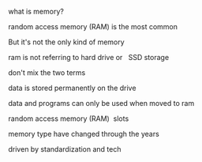 what is memory?

random access memory (RAM) is the most common

But it's not the only kind of memory

ram is not referring to hard drive or   SSD storage

don't mix the two terms

data is stored permanently on the drive

data and programs can only be used when moved to ram

random access memory (RAM)  slots

memory type have changed through the years

driven by standardization and tech